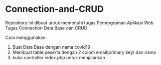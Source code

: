 # Connection-and-CRUD
Repository ini dibuat untuk memenuhi tugas Pemrograman Aplikasi Web Tugas Connection Data Base dan CRUD

Cara menggunakan:
1. Buat Data Base dengan nama covid19
2. Membuat table peserta dengan 2 colom email(primary key) dan nama
3. buka controller index.php untuk menjalankan
